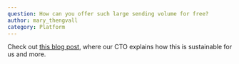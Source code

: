 ```yaml
---
question: How can you offer such large sending volume for free?
author: mary_thengvall
category: Platform
---
```

Check out [this blog post](https://www.sparkpost.com/blog/why-sparkpost-can-offer-100k-free-emails-per-month/), where our CTO explains how this is sustainable for us and more.
